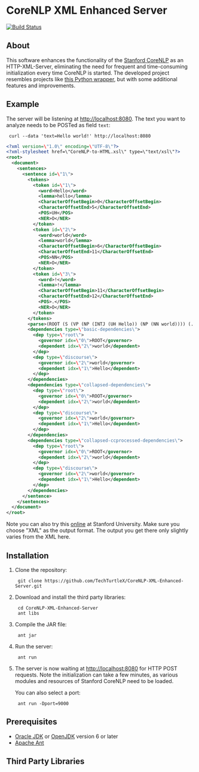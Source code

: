 
# CoreNLP XML Enhanced Server

[![Build Status](https://travis-ci.org/TechTurtleX/CoreNLP-XML-Enhanced-Server.png)](https://travis-ci.org/TechTurtleX/CoreNLP-XML-Enhanced-Server)

## About

This software enhances the functionality of the [Stanford CoreNLP](http://nlp.stanford.edu/software/corenlp.shtml) as an HTTP-XML-Server, eliminating the need for frequent and time-consuming initialization every time CoreNLP is started. The developed project resembles projects like [this Python wrapper](https://github.com/relwell/stanford-corenlp-python), but with some additional features and improvements.

## Example

The server will be listening at <http://localhost:8080>. The text you want to analyze needs to be POSTed as field `text`:

     curl --data 'text=Hello world!' http://localhost:8080

```xml
<?xml version=\"1.0\" encoding=\"UTF-8\"?>
<?xml-stylesheet href=\"CoreNLP-to-HTML.xsl\" type=\"text/xsl\"?>
<root>
  <document>
    <sentences>
      <sentence id=\"1\">
        <tokens>
          <token id=\"1\">
            <word>Hello</word>
            <lemma>hello</lemma>
            <CharacterOffsetBegin>0</CharacterOffsetBegin>
            <CharacterOffsetEnd>5</CharacterOffsetEnd>
            <POS>UH</POS>
            <NER>O</NER>
          </token>
          <token id=\"2\">
            <word>world</word>
            <lemma>world</lemma>
            <CharacterOffsetBegin>6</CharacterOffsetBegin>
            <CharacterOffsetEnd>11</CharacterOffsetEnd>
            <POS>NN</POS>
            <NER>O</NER>
          </token>
          <token id=\"3\">
            <word>!</word>
            <lemma>!</lemma>
            <CharacterOffsetBegin>11</CharacterOffsetBegin>
            <CharacterOffsetEnd>12</CharacterOffsetEnd>
            <POS>.</POS>
            <NER>O</NER>
          </token>
        </tokens>
        <parse>(ROOT (S (VP (NP (INTJ (UH Hello)) (NP (NN world)))) (. !))) </parse>
        <dependencies type=\"basic-dependencies\">
          <dep type=\"root\">
            <governor idx=\"0\">ROOT</governor>
            <dependent idx=\"2\">world</dependent>
          </dep>
          <dep type=\"discourse\">
            <governor idx=\"2\">world</governor>
            <dependent idx=\"1\">Hello</dependent>
          </dep>
        </dependencies>
        <dependencies type=\"collapsed-dependencies\">
          <dep type=\"root\">
            <governor idx=\"0\">ROOT</governor>
            <dependent idx=\"2\">world</dependent>
          </dep>
          <dep type=\"discourse\">
            <governor idx=\"2\">world</governor>
            <dependent idx=\"1\">Hello</dependent>
          </dep>
        </dependencies>
        <dependencies type=\"collapsed-ccprocessed-dependencies\">
          <dep type=\"root\">
            <governor idx=\"0\">ROOT</governor>
            <dependent idx=\"2\">world</dependent>
          </dep>
          <dep type=\"discourse\">
            <governor idx=\"2\">world</governor>
            <dependent idx=\"1\">Hello</dependent>
          </dep>
        </dependencies>
      </sentence>
    </sentences>
  </document>
</root>
```

Note you can also try this [online](http://nlp.stanford.edu:8080/corenlp/process) at Stanford University. Make sure you choose \"XML\" as the output format. The output you get there only slightly varies from the XML here.

## Installation

1. Clone the repository:
    
        git clone https://github.com/TechTurtleX/CoreNLP-XML-Enhanced-Server.git

2. Download and install the third party libraries:
    
        cd CoreNLP-XML-Enhanced-Server
        ant libs

3. Compile the JAR file:

        ant jar

4. Run the server:

        ant run

5. The server is now waiting at <http://localhost:8080> for HTTP POST requests. Note the initialization can take a few minutes, as various modules and resources of Stanford CoreNLP need to be loaded.

    You can also select a port:

        ant run -Dport=9000

## Prerequisites

- [Oracle JDK](http://www.oracle.com/technetwork/java/javase/downloads/index.html) or [OpenJDK](http://openjdk.java.net/install/) version 6 or later
- [Apache Ant](http://ant.apache.org)

## Third Party Libraries